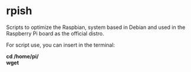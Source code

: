 # rpish
Scripts to optimize the Raspbian, system based in Debian and used in the Raspberry Pi board as the official distro.

For script use, you can insert in the terminal:

  <b>cd /home/pi/<br>
  wget <script url><br>
  sudo chmod +x <script file><br>
  ./<script file></b>
  
Replace <script file> to script file name. EXAMPLE: clean-apps.sh
